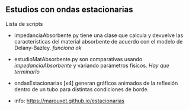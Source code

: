 ## Estudios con ondas estacionarias

Lista de scripts

* impedanciaAbsorbente.py tiene una clase que calcula y devuelve las características del  material absorbente de acuerdo con el modelo de Delany-Bazley. *funciona ok*

* estudioMatAbsorbente.py son comparativas usando _impedanciaAbsorbente_ y variando parámetros físicos. *Hay que terminarlo*

* ondasEstacionarias [x4] generan gráficos animados de la reflexión dentro de un tubo para distintas condiciones de borde. 
 + info: https://marouxet.github.io/estacionarias
